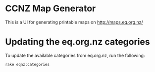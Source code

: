 CCNZ Map Generator
==================

This is a UI for generating printable maps on http://maps.eq.org.nz/

Updating the eq.org.nz categories
=================================

To update the available categories from eq.org.nz, run the following:

    rake eqnz:categories

